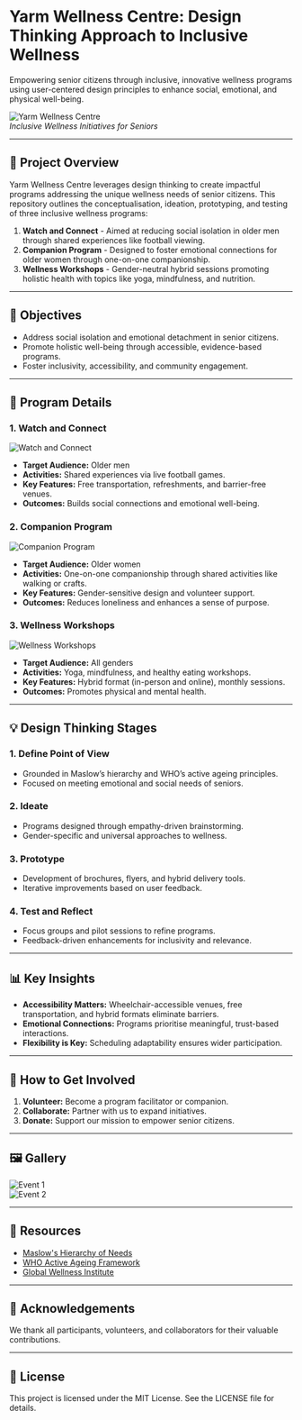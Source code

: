# Yarm Wellness Centre: Design Thinking Approach to Inclusive Wellness

Empowering senior citizens through inclusive, innovative wellness programs using user-centered design principles to enhance social, emotional, and physical well-being.

![Yarm Wellness Centre]()  
*Inclusive Wellness Initiatives for Seniors*

---

## 🌟 Project Overview

Yarm Wellness Centre leverages design thinking to create impactful programs addressing the unique wellness needs of senior citizens. This repository outlines the conceptualisation, ideation, prototyping, and testing of three inclusive wellness programs:

1. **Watch and Connect** - Aimed at reducing social isolation in older men through shared experiences like football viewing.
2. **Companion Program** - Designed to foster emotional connections for older women through one-on-one companionship.
3. **Wellness Workshops** - Gender-neutral hybrid sessions promoting holistic health with topics like yoga, mindfulness, and nutrition.

---

## 🎯 Objectives

- Address social isolation and emotional detachment in senior citizens.
- Promote holistic well-being through accessible, evidence-based programs.
- Foster inclusivity, accessibility, and community engagement.

---

## 📖 Program Details

### 1. Watch and Connect
![Watch and Connect](https://via.placeholder.com/600x300.png?text=Watch+and+Connect+for+Men)
- **Target Audience:** Older men
- **Activities:** Shared experiences via live football games.
- **Key Features:** Free transportation, refreshments, and barrier-free venues.
- **Outcomes:** Builds social connections and emotional well-being.

### 2. Companion Program
![Companion Program](https://via.placeholder.com/600x300.png?text=Companion+Program+for+Women)
- **Target Audience:** Older women
- **Activities:** One-on-one companionship through shared activities like walking or crafts.
- **Key Features:** Gender-sensitive design and volunteer support.
- **Outcomes:** Reduces loneliness and enhances a sense of purpose.

### 3. Wellness Workshops
![Wellness Workshops](https://via.placeholder.com/600x300.png?text=Wellness+Workshops+for+All+Genders)
- **Target Audience:** All genders
- **Activities:** Yoga, mindfulness, and healthy eating workshops.
- **Key Features:** Hybrid format (in-person and online), monthly sessions.
- **Outcomes:** Promotes physical and mental health.

---

## 💡 Design Thinking Stages

### 1. Define Point of View
- Grounded in Maslow’s hierarchy and WHO’s active ageing principles.
- Focused on meeting emotional and social needs of seniors.

### 2. Ideate
- Programs designed through empathy-driven brainstorming.
- Gender-specific and universal approaches to wellness.

### 3. Prototype
- Development of brochures, flyers, and hybrid delivery tools.
- Iterative improvements based on user feedback.

### 4. Test and Reflect
- Focus groups and pilot sessions to refine programs.
- Feedback-driven enhancements for inclusivity and relevance.

---

## 📊 Key Insights

- **Accessibility Matters:** Wheelchair-accessible venues, free transportation, and hybrid formats eliminate barriers.
- **Emotional Connections:** Programs prioritise meaningful, trust-based interactions.
- **Flexibility is Key:** Scheduling adaptability ensures wider participation.

---

## 🚀 How to Get Involved

1. **Volunteer:** Become a program facilitator or companion.
2. **Collaborate:** Partner with us to expand initiatives.
3. **Donate:** Support our mission to empower senior citizens.

---

## 🖼️ Gallery

![Event 1](https://via.placeholder.com/400x200.png?text=Event+1)  
![Event 2](https://via.placeholder.com/400x200.png?text=Event+2)  

---

## 🔗 Resources

- [Maslow's Hierarchy of Needs](https://en.wikipedia.org/wiki/Maslow%27s_hierarchy_of_needs)
- [WHO Active Ageing Framework](https://www.who.int/ageing/active_ageing/en/)
- [Global Wellness Institute](https://globalwellnessinstitute.org/)

---

## 🤝 Acknowledgements

We thank all participants, volunteers, and collaborators for their valuable contributions.

---

## 📝 License

This project is licensed under the MIT License. See the LICENSE file for details.
